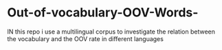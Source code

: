 # Out-of-vocabulary-OOV-Words-
IN this repo i  use a multilingual corpus  to investigate the relation between the vocabulary and the OOV rate in different languages
